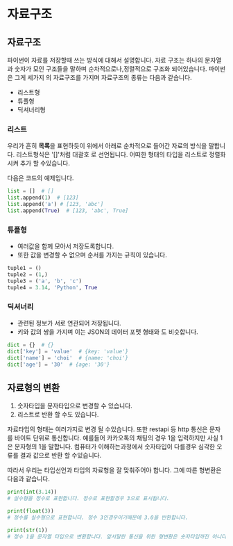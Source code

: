 # 자료구조

## 자료구조

파이썬이 자료를 저장할때 쓰는 방식에 대해서 설명합니다. 자료 구조는 하나의 문자열과 숫자가 모인 구조들을 말하며 순차적으로나,정렬적으로 구조화 되어있습니다. 파이썬은 그게 세가지 의 자료구조를 가지며 자료구조의 종류는 다음과 같습니다.

* 리스트형
* 튜플형
* 딕셔너리형

### 리스트

우리가 흔히 **목록**을 표현하듯이 위에서 아래로 순차적으로 들어간 자료의 방식을 말합니다. 리스트형식은 '\[]'처럼 대괄호 로 선언됩니다. 어떠한 형태의 타입을 리스트로 정렬화 시켜 추가 할 수있습니다.

다음은 코드의 예제입니다.

```python
list = []  # []
list.append(1)  # [123]
list.append('a') # [123, 'abc']
list.append(True)  # [123, 'abc', True]
```

### 튜플형

* 여러값을 함께 모아서 저장도록합니다.
* 또한 값을 변경할 수 없으며 순서를 가지는 규칙이 있습니다.

```python
tuple1 = ()
tuple2 = (1,)
tuple3 = ('a', 'b', 'c')
tuple4 = 3.14, 'Python', True
```

### 딕셔너리

* 관련된 정보가 서로 연관되어 저장됩니다.
* 키와 값의 쌍을 가지며 이는 JSON의 데이터 포맷 형태와 도 비슷합니다.

```python
dict = {}  # {}
dict['key'] = 'value'  # {key: 'value'}
dict['name'] = 'choi'  # {name: 'choi'}
dict['age'] = '30'  # {age: '30'}
```

## 자료형의 변환

1. 숫자타입을 문자타입으로 변경할 수 있습니다.
2. 리스트로 반환 할 수도 있습니다.

자료타입의 형태는 여러가지로 변경 될 수있습니다. 또한 restapi 등 http 통신은 문자를 바이트 단위로 통신합니다. 예를들어 카카오톡의 채팅의 경우 1을 입력하지만 사실 1은 문자형의 1을 말합니다. 컴퓨터가 이해하는과정에서 숫자타입이 다를경우 심각한 오류를 결과 값으로 반환 할 수있습니다.

따라서 우리는 타입선언과 타입의 자료형을 잘 맞춰주어야 합니다. 그에 따른 형변환은 다음과 같습니다.

```python
print(int(3.14)) 
# 실수형을 정수로 표현합니다. 정수로 표현할경우 3으로 표시됩니다.
```

```python
print(float(3)) 
# 정수를 실수형으로 표현합니다. 정수 3인경우이기때문에 3.0을 반환합니다.
```

```python
print(str(1)) 
# 정수 1을 문자열 타입으로 변환합니다. 앞서말한 통신을 위한 형변환은 숫자타입까진 아니더라도 충분히 필요한 부분입니다.
```
